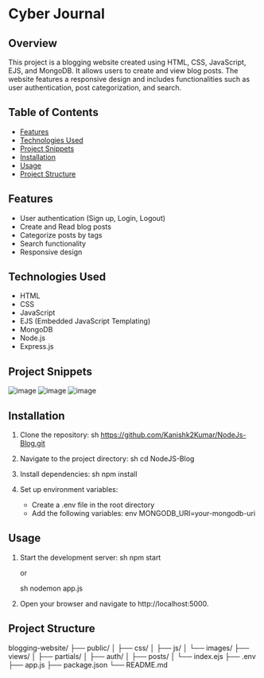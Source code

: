 # Cyber Journal

## Overview
This project is a blogging website created using HTML, CSS, JavaScript, EJS, and MongoDB. It allows users to create and view blog posts. The website features a responsive design and includes functionalities such as user authentication, post categorization, and search.

## Table of Contents
- [Features](#features)
- [Technologies Used](#technologies-used)
- [Project Snippets](#project-snippets)
- [Installation](#installation)
- [Usage](#usage)
- [Project Structure](#project-structure)

## Features
- User authentication (Sign up, Login, Logout)
- Create and Read blog posts
- Categorize posts by tags
- Search functionality
- Responsive design

## Technologies Used
- HTML
- CSS
- JavaScript
- EJS (Embedded JavaScript Templating)
- MongoDB
- Node.js
- Express.js

## Project Snippets
![image](https://github.com/user-attachments/assets/c996463f-c168-48cb-b85c-478f5b7e0f6c)
![image](https://github.com/user-attachments/assets/a848b419-5762-4c25-9129-e2c7f3f099f9)
![image](https://github.com/user-attachments/assets/9855e277-fc3b-4d99-94fb-177ebd26c38a)


## Installation
1. Clone the repository:
    sh
    https://github.com/Kanishk2Kumar/NodeJs-Blog.git
    
2. Navigate to the project directory:
    sh
    cd NodeJS-Blog
    
3. Install dependencies:
    sh
    npm install
    
4. Set up environment variables:
    - Create a .env file in the root directory
    - Add the following variables:
        env
        MONGODB_URI=your-mongodb-uri
        

## Usage
1. Start the development server:
    sh
    npm start

    or
   
    sh
    nodemon app.js
3. Open your browser and navigate to http://localhost:5000.

## Project Structure
blogging-website/
├── public/
│   ├── css/
│   ├── js/
│   └── images/
├── views/
│   ├── partials/
│   ├── auth/
│   ├── posts/
│   └── index.ejs
├── .env
├── app.js
├── package.json
└── README.md

